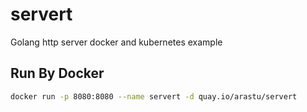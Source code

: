 # servert
Golang http server docker and kubernetes example


## Run By Docker
```sh
docker run -p 8080:8080 --name servert -d quay.io/arastu/servert
```
